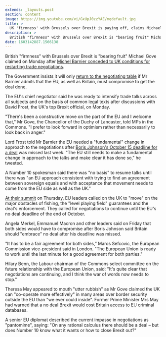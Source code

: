 ```yaml
--- 
extends: _layouts.post 
section: content 
image: https://img.youtube.com/vi/GxUpJ0zzYAE/mqdefault.jpg 
title: > 
  UK 'firmness' with Brussels over Brexit is paying off, claims Michael Gove 
description: > 
  British "firmness" with Brussels over Brexit is "bearing fruit" Michael Gove claimed on Monday after Michel Barnier conceded to UK conditions for restarting trade negotiations."There's been a constructive move on the part of the EU and I welcome that," Mr Gove, the Chancellor of the Duchy of Lancaster, told MPs in the Commons."The EU still needs to make a fundamental change in approach to the talks and make clear it has done so," he tweeted.Theresa May appeared to mouth "utter rubbish" as Mr Gove claimed the UK can "co-operate more effectively" in many areas over border security outside the EU than "we ever could inside".Former Prime Minister Mrs May had warned that a no deal Brexit would cost Britain access to EU criminal databases. 
date: 1603142887.1566138 
--- 
```

<div><p>British "firmness" with Brussels over Brexit is "bearing fruit" Michael Gove claimed on Monday after <a href="https://www.telegraph.co.uk/politics/2020/10/19/news-lockdown-manchester-wales-fire-break-brexit-boris-latest/">Michel Barnier conceded to UK conditions for restarting trade negotiations</a>.&#160;</p>
<p>The Government insists it will only <a href="https://www.telegraph.co.uk/politics/2020/10/18/michael-gove-says-door-remains-ajar-post-brexit-trade-deal-eu/">return to the negotiating table</a> if Mr Barnier admits that the EU, as well as Britain, must compromise to get the deal done.&#160;</p>
<p>The EU's chief negotiator said he was ready to intensify trade talks across all subjects and on the basis of common legal texts after discussions with David Frost, the UK's top Brexit official, on Monday.</p>
<p>"There's been a constructive move on the part of the EU and I welcome that," Mr Gove, the Chancellor of the Duchy of Lancaster, told MPs in the Commons. "I prefer to look forward in optimism rather than necessarily to look back in anger."</p>
<p>Lord Frost told Mr Barnier the EU needed a "fundamental" change in approach to the negotiations after <a href="https://www.telegraph.co.uk/politics/2020/09/06/eu-will-have-just-38-days-strike-brexit-deal-warns-boris-johnson/">Boris Johnson's October 15 deadline for a deal</a> was missed last week. "The EU still needs to make a fundamental change in approach to the talks and make clear it has done so," he tweeted.&#160;</p>
<p>A Number 10 spokesman said there was "no basis" to resume talks until there was "an EU approach consistent with trying to find an agreement between sovereign equals and with acceptance that movement needs to come from the EU side as well as the UK."</p>
<p><a href="https://www.telegraph.co.uk/politics/2020/09/18/eu-leaders-discuss-brexit-summit-boost-trade-deal-hopes/">At their summit</a> on Thursday, EU leaders called on the UK to "move" on the major obstacles of fishing, the "level playing field" guarantees and the deal's enforcement. They called for negotiations to continue until the EU's no deal deadline of the end of October.</p>
<p>Angela Merkel, Emmanuel Macron and other leaders said on Friday that both sides would have to compromise after Boris Johnson said Britain should "embrace" no deal after his deadline was missed.&#160;</p>
<p>"It has to be a fair agreement for both sides,&#8221; Maros Sefcovic, the European Commission vice-president said in London. "The European Union is ready to work until the last minute for a good agreement for both parties."</p>
<p>Hilary Benn, the Labour chairman of the Commons select committee on the future relationship with the European Union, said: "It's quite clear that negotiations are continuing, and I think the war of words now needs to stop."&#160;</p>
<p>Theresa May appeared to mouth "utter rubbish" as Mr Gove claimed the UK can "co-operate more effectively" in many areas over border security outside the EU than "we ever could inside".&#160;Former Prime Minister Mrs May had warned that a no deal Brexit would cost Britain access to EU criminal databases.&#160;</p>
<p>A senior EU diplomat described the current impasse in negotiations as "pantomime", saying: "On any rational calculus there should be a deal &#8211; but does Number 10 know what it wants or how to close Brexit out?"</p>
</div>